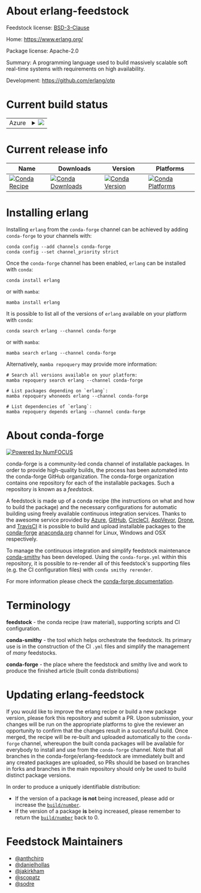 About erlang-feedstock
======================

Feedstock license: [BSD-3-Clause](https://github.com/conda-forge/erlang-feedstock/blob/main/LICENSE.txt)

Home: https://www.erlang.org/

Package license: Apache-2.0

Summary: A programming language used to build massively scalable soft real-time systems with requirements on high availability.

Development: https://github.com/erlang/otp

Current build status
====================


<table>
    
  <tr>
    <td>Azure</td>
    <td>
      <details>
        <summary>
          <a href="https://dev.azure.com/conda-forge/feedstock-builds/_build/latest?definitionId=269&branchName=main">
            <img src="https://dev.azure.com/conda-forge/feedstock-builds/_apis/build/status/erlang-feedstock?branchName=main">
          </a>
        </summary>
        <table>
          <thead><tr><th>Variant</th><th>Status</th></tr></thead>
          <tbody><tr>
              <td>linux_64</td>
              <td>
                <a href="https://dev.azure.com/conda-forge/feedstock-builds/_build/latest?definitionId=269&branchName=main">
                  <img src="https://dev.azure.com/conda-forge/feedstock-builds/_apis/build/status/erlang-feedstock?branchName=main&jobName=linux&configuration=linux%20linux_64_" alt="variant">
                </a>
              </td>
            </tr><tr>
              <td>linux_aarch64</td>
              <td>
                <a href="https://dev.azure.com/conda-forge/feedstock-builds/_build/latest?definitionId=269&branchName=main">
                  <img src="https://dev.azure.com/conda-forge/feedstock-builds/_apis/build/status/erlang-feedstock?branchName=main&jobName=linux&configuration=linux%20linux_aarch64_" alt="variant">
                </a>
              </td>
            </tr><tr>
              <td>linux_ppc64le</td>
              <td>
                <a href="https://dev.azure.com/conda-forge/feedstock-builds/_build/latest?definitionId=269&branchName=main">
                  <img src="https://dev.azure.com/conda-forge/feedstock-builds/_apis/build/status/erlang-feedstock?branchName=main&jobName=linux&configuration=linux%20linux_ppc64le_" alt="variant">
                </a>
              </td>
            </tr><tr>
              <td>osx_64</td>
              <td>
                <a href="https://dev.azure.com/conda-forge/feedstock-builds/_build/latest?definitionId=269&branchName=main">
                  <img src="https://dev.azure.com/conda-forge/feedstock-builds/_apis/build/status/erlang-feedstock?branchName=main&jobName=osx&configuration=osx%20osx_64_" alt="variant">
                </a>
              </td>
            </tr><tr>
              <td>osx_arm64</td>
              <td>
                <a href="https://dev.azure.com/conda-forge/feedstock-builds/_build/latest?definitionId=269&branchName=main">
                  <img src="https://dev.azure.com/conda-forge/feedstock-builds/_apis/build/status/erlang-feedstock?branchName=main&jobName=osx&configuration=osx%20osx_arm64_" alt="variant">
                </a>
              </td>
            </tr>
          </tbody>
        </table>
      </details>
    </td>
  </tr>
</table>

Current release info
====================

| Name | Downloads | Version | Platforms |
| --- | --- | --- | --- |
| [![Conda Recipe](https://img.shields.io/badge/recipe-erlang-green.svg)](https://anaconda.org/conda-forge/erlang) | [![Conda Downloads](https://img.shields.io/conda/dn/conda-forge/erlang.svg)](https://anaconda.org/conda-forge/erlang) | [![Conda Version](https://img.shields.io/conda/vn/conda-forge/erlang.svg)](https://anaconda.org/conda-forge/erlang) | [![Conda Platforms](https://img.shields.io/conda/pn/conda-forge/erlang.svg)](https://anaconda.org/conda-forge/erlang) |

Installing erlang
=================

Installing `erlang` from the `conda-forge` channel can be achieved by adding `conda-forge` to your channels with:

```
conda config --add channels conda-forge
conda config --set channel_priority strict
```

Once the `conda-forge` channel has been enabled, `erlang` can be installed with `conda`:

```
conda install erlang
```

or with `mamba`:

```
mamba install erlang
```

It is possible to list all of the versions of `erlang` available on your platform with `conda`:

```
conda search erlang --channel conda-forge
```

or with `mamba`:

```
mamba search erlang --channel conda-forge
```

Alternatively, `mamba repoquery` may provide more information:

```
# Search all versions available on your platform:
mamba repoquery search erlang --channel conda-forge

# List packages depending on `erlang`:
mamba repoquery whoneeds erlang --channel conda-forge

# List dependencies of `erlang`:
mamba repoquery depends erlang --channel conda-forge
```


About conda-forge
=================

[![Powered by
NumFOCUS](https://img.shields.io/badge/powered%20by-NumFOCUS-orange.svg?style=flat&colorA=E1523D&colorB=007D8A)](https://numfocus.org)

conda-forge is a community-led conda channel of installable packages.
In order to provide high-quality builds, the process has been automated into the
conda-forge GitHub organization. The conda-forge organization contains one repository
for each of the installable packages. Such a repository is known as a *feedstock*.

A feedstock is made up of a conda recipe (the instructions on what and how to build
the package) and the necessary configurations for automatic building using freely
available continuous integration services. Thanks to the awesome service provided by
[Azure](https://azure.microsoft.com/en-us/services/devops/), [GitHub](https://github.com/),
[CircleCI](https://circleci.com/), [AppVeyor](https://www.appveyor.com/),
[Drone](https://cloud.drone.io/welcome), and [TravisCI](https://travis-ci.com/)
it is possible to build and upload installable packages to the
[conda-forge](https://anaconda.org/conda-forge) [anaconda.org](https://anaconda.org/)
channel for Linux, Windows and OSX respectively.

To manage the continuous integration and simplify feedstock maintenance
[conda-smithy](https://github.com/conda-forge/conda-smithy) has been developed.
Using the ``conda-forge.yml`` within this repository, it is possible to re-render all of
this feedstock's supporting files (e.g. the CI configuration files) with ``conda smithy rerender``.

For more information please check the [conda-forge documentation](https://conda-forge.org/docs/).

Terminology
===========

**feedstock** - the conda recipe (raw material), supporting scripts and CI configuration.

**conda-smithy** - the tool which helps orchestrate the feedstock.
                   Its primary use is in the construction of the CI ``.yml`` files
                   and simplify the management of *many* feedstocks.

**conda-forge** - the place where the feedstock and smithy live and work to
                  produce the finished article (built conda distributions)


Updating erlang-feedstock
=========================

If you would like to improve the erlang recipe or build a new
package version, please fork this repository and submit a PR. Upon submission,
your changes will be run on the appropriate platforms to give the reviewer an
opportunity to confirm that the changes result in a successful build. Once
merged, the recipe will be re-built and uploaded automatically to the
`conda-forge` channel, whereupon the built conda packages will be available for
everybody to install and use from the `conda-forge` channel.
Note that all branches in the conda-forge/erlang-feedstock are
immediately built and any created packages are uploaded, so PRs should be based
on branches in forks and branches in the main repository should only be used to
build distinct package versions.

In order to produce a uniquely identifiable distribution:
 * If the version of a package **is not** being increased, please add or increase
   the [``build/number``](https://docs.conda.io/projects/conda-build/en/latest/resources/define-metadata.html#build-number-and-string).
 * If the version of a package **is** being increased, please remember to return
   the [``build/number``](https://docs.conda.io/projects/conda-build/en/latest/resources/define-metadata.html#build-number-and-string)
   back to 0.

Feedstock Maintainers
=====================

* [@anthchirp](https://github.com/anthchirp/)
* [@danielhollas](https://github.com/danielhollas/)
* [@jakirkham](https://github.com/jakirkham/)
* [@scopatz](https://github.com/scopatz/)
* [@sodre](https://github.com/sodre/)

